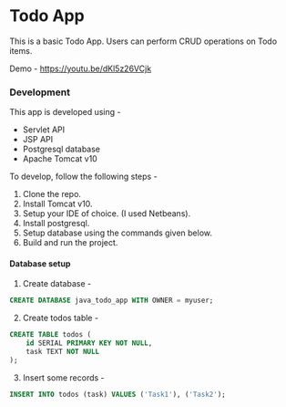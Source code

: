 # Todo App

This is a basic Todo App. Users can perform CRUD operations on Todo items.

Demo - https://youtu.be/dKl5z26VCjk

### Development
This app is developed using -
  - Servlet API
  - JSP API
  - Postgresql database
  - Apache Tomcat v10

To develop, follow the following steps -
  1. Clone the repo.
  2. Install Tomcat v10.
  3. Setup your IDE of choice. (I used Netbeans).
  4. Install postgresql.
  5. Setup database using the commands given below.
  6. Build and run the project.

#### Database setup

1. Create database -
```sql
CREATE DATABASE java_todo_app WITH OWNER = myuser;
```

2. Create todos table -
```sql
CREATE TABLE todos (
    id SERIAL PRIMARY KEY NOT NULL,
    task TEXT NOT NULL
);
```

3. Insert some records -
```sql
INSERT INTO todos (task) VALUES ('Task1'), ('Task2');
```

